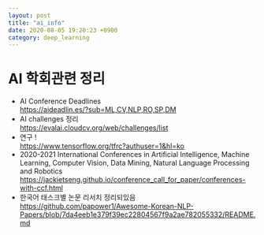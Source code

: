 ```yaml
---
layout: post
title: "ai_info"
date: 2020-08-05 19:20:23 +0900
category: deep_learning
---
```

# AI 학회관련 정리 

- AI Conference Deadlines <br>
https://aideadlin.es/?sub=ML,CV,NLP,RO,SP,DM <br>
- AI challenges 정리 <br>
https://evalai.cloudcv.org/web/challenges/list <br>
- 연구 ! <br>
https://www.tensorflow.org/tfrc?authuser=1&hl=ko <br>
- 2020-2021 International Conferences in Artificial Intelligence, Machine Learning, Computer Vision, Data Mining, Natural Language Processing and Robotics <br>
https://jackietseng.github.io/conference_call_for_paper/conferences-with-ccf.html <br>
- 한국어 태스크별 논문 리서치 정리되있음 <br>
https://github.com/papower1/Awesome-Korean-NLP-Papers/blob/7da4eeb1e379f39ec22804567f9a2ae782055332/README.md <br>


